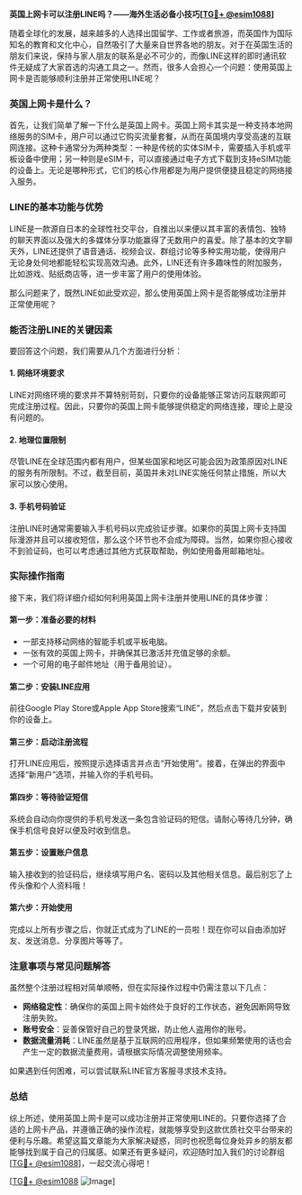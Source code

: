 **英国上网卡可以注册LINE吗？——海外生活必备小技巧[[TG💪+ @esim1088](https://t.me/s/esim1088)]**

随着全球化的发展，越来越多的人选择出国留学、工作或者旅游，而英国作为国际知名的教育和文化中心，自然吸引了大量来自世界各地的朋友。对于在英国生活的朋友们来说，保持与家人朋友的联系是必不可少的，而像LINE这样的即时通讯软件无疑成了大家首选的沟通工具之一。然而，很多人会担心一个问题：使用英国上网卡是否能够顺利注册并正常使用LINE呢？

### 英国上网卡是什么？

首先，让我们简单了解一下什么是英国上网卡。英国上网卡其实是一种支持本地网络服务的SIM卡，用户可以通过它购买流量套餐，从而在英国境内享受高速的互联网连接。这种卡通常分为两种类型：一种是传统的实体SIM卡，需要插入手机或平板设备中使用；另一种则是eSIM卡，可以直接通过电子方式下载到支持eSIM功能的设备上。无论是哪种形式，它们的核心作用都是为用户提供便捷且稳定的网络接入服务。

### LINE的基本功能与优势

LINE是一款源自日本的全球性社交平台，自推出以来便以其丰富的表情包、独特的聊天界面以及强大的多媒体分享功能赢得了无数用户的喜爱。除了基本的文字聊天外，LINE还提供了语音通话、视频会议、群组讨论等多种实用功能，使得用户无论身处何地都能轻松实现高效沟通。此外，LINE还有许多趣味性的附加服务，比如游戏、贴纸商店等，进一步丰富了用户的使用体验。

那么问题来了，既然LINE如此受欢迎，那么使用英国上网卡是否能够成功注册并正常使用呢？

### 能否注册LINE的关键因素

要回答这个问题，我们需要从几个方面进行分析：

#### 1. 网络环境要求
LINE对网络环境的要求并不算特别苛刻，只要你的设备能够正常访问互联网即可完成注册过程。因此，只要你的英国上网卡能够提供稳定的网络连接，理论上是没有问题的。

#### 2. 地理位置限制
尽管LINE在全球范围内都有用户，但某些国家和地区可能会因为政策原因对LINE的服务有所限制。不过，截至目前，英国并未对LINE实施任何禁止措施，所以大家可以放心使用。

#### 3. 手机号码验证
注册LINE时通常需要输入手机号码以完成验证步骤。如果你的英国上网卡支持国际漫游并且可以接收短信，那么这个环节也不会成为障碍。当然，如果你担心接收不到验证码，也可以考虑通过其他方式获取帮助，例如使用备用邮箱地址。

### 实际操作指南

接下来，我们将详细介绍如何利用英国上网卡注册并使用LINE的具体步骤：

#### 第一步：准备必要的材料
- 一部支持移动网络的智能手机或平板电脑。
- 一张有效的英国上网卡，并确保其已激活并充值足够的余额。
- 一个可用的电子邮件地址（用于备用验证）。

#### 第二步：安装LINE应用
前往Google Play Store或Apple App Store搜索“LINE”，然后点击下载并安装到你的设备上。

#### 第三步：启动注册流程
打开LINE应用后，按照提示选择语言并点击“开始使用”。接着，在弹出的界面中选择“新用户”选项，并输入你的手机号码。

#### 第四步：等待验证短信
系统会自动向你提供的手机号发送一条包含验证码的短信。请耐心等待几分钟，确保手机信号良好以便及时收到信息。

#### 第五步：设置账户信息
输入接收到的验证码后，继续填写用户名、密码以及其他相关信息。最后别忘了上传头像和个人资料哦！

#### 第六步：开始使用
完成以上所有步骤之后，你就正式成为了LINE的一员啦！现在你可以自由添加好友、发送消息、分享图片等等了。

### 注意事项与常见问题解答

虽然整个注册过程相对简单顺畅，但在实际操作过程中仍需注意以下几点：

- **网络稳定性**：确保你的英国上网卡始终处于良好的工作状态，避免因断网导致注册失败。
- **账号安全**：妥善保管好自己的登录凭据，防止他人盗用你的账号。
- **数据流量消耗**：LINE虽然是基于互联网的应用程序，但如果频繁使用的话也会产生一定的数据流量费用，请根据实际情况调整使用频率。

如果遇到任何困难，可以尝试联系LINE官方客服寻求技术支持。

### 总结

综上所述，使用英国上网卡是可以成功注册并正常使用LINE的。只要你选择了合适的上网卡产品，并遵循正确的操作流程，就能够享受到这款优质社交平台带来的便利与乐趣。希望这篇文章能为大家解决疑惑，同时也祝愿每位身处异乡的朋友都能够找到属于自己的归属感。如果还有更多疑问，欢迎随时加入我们的讨论群组[[TG💪+ @esim1088](https://t.me/s/esim1088)]，一起交流心得吧！

[[TG💪+ @esim1088](https://t.me/s/esim1088) ![Image](https://i.postimg.cc/4NQfJmqS/Snipaste-2025-05-13-00-14-12.png)]